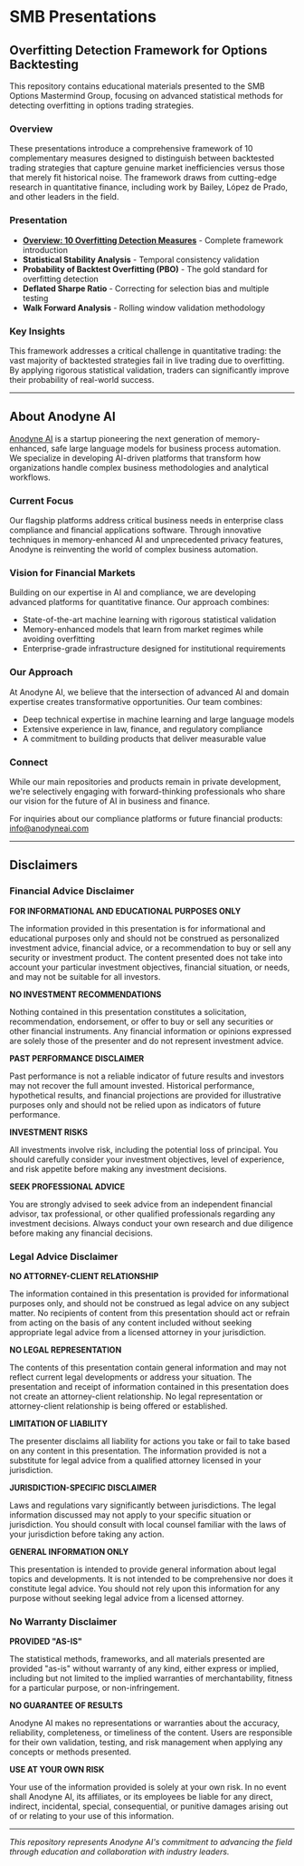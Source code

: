 # SMB Presentations

## Overfitting Detection Framework for Options Backtesting

This repository contains educational materials presented to the SMB Options Mastermind Group, focusing on advanced statistical methods for detecting overfitting in options trading strategies.

### Overview

These presentations introduce a comprehensive framework of 10 complementary measures designed to distinguish between backtested trading strategies that capture genuine market inefficiencies versus those that merely fit historical noise. The framework draws from cutting-edge research in quantitative finance, including work by Bailey, López de Prado, and other leaders in the field.

### Presentation

- **[Overview: 10 Overfitting Detection Measures](https://anodyneai.github.io/SMB_Presentations/)** - Complete framework introduction
- **Statistical Stability Analysis** - Temporal consistency validation
- **Probability of Backtest Overfitting (PBO)** - The gold standard for overfitting detection
- **Deflated Sharpe Ratio** - Correcting for selection bias and multiple testing
- **Walk Forward Analysis** - Rolling window validation methodology

### Key Insights

This framework addresses a critical challenge in quantitative trading: the vast majority of backtested strategies fail in live trading due to overfitting. By applying rigorous statistical validation, traders can significantly improve their probability of real-world success.

---

## About Anodyne AI

[Anodyne AI](https://anodyneai.com) is a startup pioneering the next generation of memory-enhanced, safe large language models for business process automation. We specialize in developing AI-driven platforms that transform how organizations handle complex business methodologies and analytical workflows.

### Current Focus

Our flagship platforms address critical business needs in enterprise class compliance and financial applications software. Through innovative techniques in memory-enhanced AI and unprecedented privacy features, Anodyne is reinventing the world of complex business automation. 

### Vision for Financial Markets

Building on our expertise in AI and compliance, we are developing advanced platforms for quantitative finance. Our approach combines:

- State-of-the-art machine learning with rigorous statistical validation
- Memory-enhanced models that learn from market regimes while avoiding overfitting
- Enterprise-grade infrastructure designed for institutional requirements

### Our Approach

At Anodyne AI, we believe that the intersection of advanced AI and domain expertise creates transformative opportunities. Our team combines:

- Deep technical expertise in machine learning and large language models
- Extensive experience in law, finance, and regulatory compliance
- A commitment to building products that deliver measurable value

### Connect

While our main repositories and products remain in private development, we're selectively engaging with forward-thinking professionals who share our vision for the future of AI in business and finance.

For inquiries about our compliance platforms or future financial products: info@anodyneai.com

---

## Disclaimers

### Financial Advice Disclaimer

**FOR INFORMATIONAL AND EDUCATIONAL PURPOSES ONLY**

The information provided in this presentation is for informational and educational purposes only and should not be construed as personalized investment advice, financial advice, or a recommendation to buy or sell any security or investment product. The content presented does not take into account your particular investment objectives, financial situation, or needs, and may not be suitable for all investors.

**NO INVESTMENT RECOMMENDATIONS**

Nothing contained in this presentation constitutes a solicitation, recommendation, endorsement, or offer to buy or sell any securities or other financial instruments. Any financial information or opinions expressed are solely those of the presenter and do not represent investment advice.

**PAST PERFORMANCE DISCLAIMER**

Past performance is not a reliable indicator of future results and investors may not recover the full amount invested. Historical performance, hypothetical results, and financial projections are provided for illustrative purposes only and should not be relied upon as indicators of future performance.

**INVESTMENT RISKS**

All investments involve risk, including the potential loss of principal. You should carefully consider your investment objectives, level of experience, and risk appetite before making any investment decisions.

**SEEK PROFESSIONAL ADVICE**

You are strongly advised to seek advice from an independent financial advisor, tax professional, or other qualified professionals regarding any investment decisions. Always conduct your own research and due diligence before making any financial decisions.

### Legal Advice Disclaimer

**NO ATTORNEY-CLIENT RELATIONSHIP**

The information contained in this presentation is provided for informational purposes only, and should not be construed as legal advice on any subject matter. No recipients of content from this presentation should act or refrain from acting on the basis of any content included without seeking appropriate legal advice from a licensed attorney in your jurisdiction.

**NO LEGAL REPRESENTATION**

The contents of this presentation contain general information and may not reflect current legal developments or address your situation. The presentation and receipt of information contained in this presentation does not create an attorney-client relationship. No legal representation or attorney-client relationship is being offered or established.

**LIMITATION OF LIABILITY**

The presenter disclaims all liability for actions you take or fail to take based on any content in this presentation. The information provided is not a substitute for legal advice from a qualified attorney licensed in your jurisdiction.

**JURISDICTION-SPECIFIC DISCLAIMER**

Laws and regulations vary significantly between jurisdictions. The legal information discussed may not apply to your specific situation or jurisdiction. You should consult with local counsel familiar with the laws of your jurisdiction before taking any action.

**GENERAL INFORMATION ONLY**

This presentation is intended to provide general information about legal topics and developments. It is not intended to be comprehensive nor does it constitute legal advice. You should not rely upon this information for any purpose without seeking legal advice from a licensed attorney.

### No Warranty Disclaimer

**PROVIDED "AS-IS"**

The statistical methods, frameworks, and all materials presented are provided "as-is" without warranty of any kind, either express or implied, including but not limited to the implied warranties of merchantability, fitness for a particular purpose, or non-infringement. 

**NO GUARANTEE OF RESULTS**

Anodyne AI makes no representations or warranties about the accuracy, reliability, completeness, or timeliness of the content. Users are responsible for their own validation, testing, and risk management when applying any concepts or methods presented.

**USE AT YOUR OWN RISK**

Your use of the information provided is solely at your own risk. In no event shall Anodyne AI, its affiliates, or its employees be liable for any direct, indirect, incidental, special, consequential, or punitive damages arising out of or relating to your use of this information.

---

*This repository represents Anodyne AI's commitment to advancing the field through education and collaboration with industry leaders.*